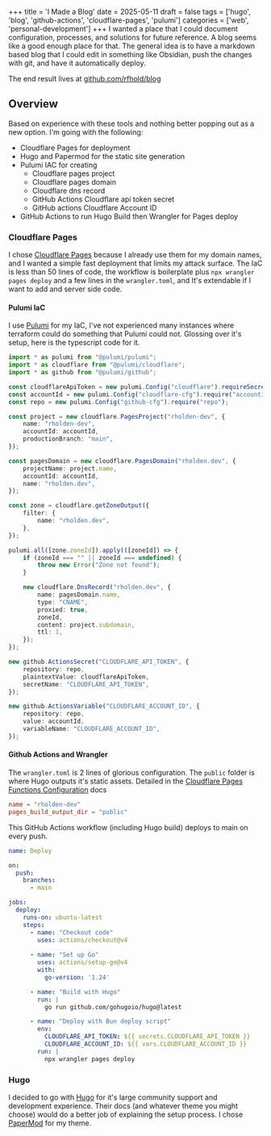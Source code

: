 +++
title = 'I Made a Blog'
date = 2025-05-11
draft = false
tags = ['hugo', 'blog', 'github-actions', 'cloudflare-pages', 'pulumi']
categories = ['web', 'personal-development']
+++
I wanted a place that I could document configuration, processes, and solutions for future reference. A blog seems like a good enough place for that. The general idea is to have a markdown based blog that I could edit in something like Obsidian, push the changes with git, and have it automatically deploy.

The end result lives at [github.com/rfhold/blog](https://github.com/rfhold/bloge)

## Overview

Based on experience with these tools and nothing better popping out as a new option. I'm going with the following:
- Cloudflare Pages for deployment
- Hugo and Papermod for the static site generation
- Pulumi IAC for creating
	- Cloudflare pages project
	- Cloudflare pages domain
	- Cloudflare dns record
	- GitHub Actions Cloudflare api token secret
	- GitHub actions Cloudflare Account ID
- GitHub Actions to run Hugo Build then Wrangler for Pages deploy

### Cloudflare Pages

I chose [Cloudflare Pages](https://developers.cloudflare.com/pages/) because I already use them for my domain names, and I wanted a simple fast deployment that limits my attack surface. The IaC is less than 50 lines of code, the workflow is boilerplate plus `npx wrangler pages deploy` and a few lines in the `wrangler.toml`, and It's extendable if I want to add and server side code.

#### Pulumi IaC
I use [Pulumi](https://www.pulumi.com/docs/iac/) for my IaC, I've not experienced many instances where terraform could do something that Pulumi could not. Glossing over it's setup, here is the typescript code for it.

```typescript
import * as pulumi from "@pulumi/pulumi";
import * as cloudflare from "@pulumi/cloudflare";
import * as github from "@pulumi/github";

const cloudflareApiToken = new pulumi.Config("cloudflare").requireSecret("apiToken");
const accountId = new pulumi.Config("cloudflare-cfg").require("accountId");
const repo = new pulumi.Config("github-cfg").require("repo");

const project = new cloudflare.PagesProject("rholden-dev", {
	name: "rholden-dev",
	accountId: accountId,
	productionBranch: "main",
});

const pagesDomain = new cloudflare.PagesDomain("rholden.dev", {
	projectName: project.name,
	accountId: accountId,
	name: "rholden.dev",
});

const zone = cloudflare.getZoneOutput({
	filter: {
		name: "rholden.dev",
	},
});

pulumi.all([zone.zoneId]).apply(([zoneId]) => {
	if (zoneId === "" || zoneId === undefined) {
		throw new Error("Zone not found");
	}

	new cloudflare.DnsRecord("rholden.dev", {
		name: pagesDomain.name,
		type: "CNAME",
		proxied: true,
		zoneId,
		content: project.subdomain,
		ttl: 1,
	});
});

new github.ActionsSecret("CLOUDFLARE_API_TOKEN", {
	repository: repo,
	plaintextValue: cloudflareApiToken,
	secretName: "CLOUDFLARE_API_TOKEN",
});

new github.ActionsVariable("CLOUDFLARE_ACCOUNT_ID", {
	repository: repo,
	value: accountId,
	variableName: "CLOUDFLARE_ACCOUNT_ID",
});
```

#### Github Actions and Wrangler

The `wrangler.toml` is 2 lines of glorious configuration. The `public` folder is where Hugo outputs it's static assets. Detailed in the [Cloudflare Pages Functions Configuration](https://developers.cloudflare.com/pages/functions/wrangler-configuration/#example-wrangler-file) docs
```toml
name = "rholden-dev"
pages_build_output_dir = "public"
```

This GitHub Actions workflow (including Hugo build) deploys to main on every push.

```yaml
name: Deploy

on:
  push:
    branches:
      - main

jobs:
  deploy:
    runs-on: ubuntu-latest
    steps:
      - name: "Checkout code"
        uses: actions/checkout@v4
      
      - name: "Set up Go"
        uses: actions/setup-go@v4
        with:
          go-version: '1.24'

      - name: "Build with Hugo"
        run: |
          go run github.com/gohugoio/hugo@latest

      - name: "Deploy with Bun deploy script"
        env: 
          CLOUDFLARE_API_TOKEN: ${{ secrets.CLOUDFLARE_API_TOKEN }}
          CLOUDFLARE_ACCOUNT_ID: ${{ vars.CLOUDFLARE_ACCOUNT_ID }}
        run: |
          npx wrangler pages deploy
```

### Hugo

I decided to go with [Hugo](https://gohugo.io/) for it's large community support and development experience. Their docs (and whatever theme you might choose) would do a better job of explaining the setup process. I chose [PaperMod](https://github.com/adityatelange/hugo-PaperMod) for my theme.